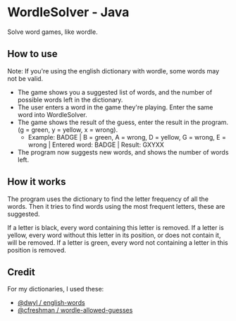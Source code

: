 # WordleSolver - Java

Solve word games, like wordle. 

## How to use

Note: If you're using the english dictionary with wordle, some words may not be valid. 

* The game shows you a suggested list of words, and the number of possible words left in the dictionary.
* The user enters a word in the game they're playing. Enter the same word into WordleSolver.
* The game shows the result of the guess, enter the result in the program. (g = green, y = yellow, x = wrong). 
  * Example: BADGE | B = green, A = wrong, D = yellow, G = wrong, E = wrong | Entered word: BADGE | Result: GXYXX
* The program now suggests new words, and shows the number of words left.

## How it works

The program uses the dictionary to find the letter frequency of all the words. Then it tries to find words using the most frequent letters, these are suggested.

If a letter is black, every word containing this letter is removed. 
If a letter is yellow, every word without this letter in its position, or does not contain it, will be removed.
If a letter is green, every word not containing a letter in this position is removed. 

## Credit

For my dictionaries, I used these: 

* [@dwyl / english-words](https://github.com/dwyl/english-words)
* [@cfreshman / wordle-allowed-guesses](https://gist.github.com/cfreshman/cdcdf777450c5b5301e439061d29694c)


